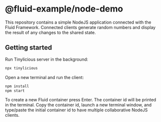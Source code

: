 # @fluid-example/node-demo

This repository contains a simple NodeJS application connected with the Fluid Framework.
Connected clients generate random numbers and display the result of any changes to the shared state.

## Getting started

Run Tinylicious server in the background:

```bash
npx tinylicious
```

Open a new terminal and run the client:

```bash
npm install
npm start
```

To create a new Fluid container press Enter. The container id will be printed in the terminal. Copy the container id, launch a new terminal window, and type/paste the initial container id to have multiple collaborative NodeJS clients.
